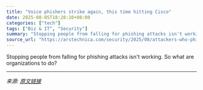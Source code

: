 ```yaml
---
title: "Voice phishers strike again, this time hitting Cisco"
date: 2025-08-05T18:28:10+08:00
categories: ["tech"]
tags: ["Biz & IT", "Security"]
summary: "Stopping people from falling for phishing attacks isn't working. So what are organizations to do?"
source_url: "https://arstechnica.com/security/2025/08/attackers-who-phished-cisco-downloaded-user-data-from-third-party-crm/"
---
```


Stopping people from falling for phishing attacks isn't working. So what are organizations to do?

---

*来源: [原文链接](https://arstechnica.com/security/2025/08/attackers-who-phished-cisco-downloaded-user-data-from-third-party-crm/)*
